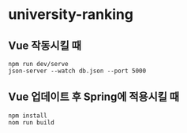 # university-ranking

## Vue 작동시킬 때
    npm run dev/serve
    json-server --watch db.json --port 5000


## Vue 업데이트 후 Spring에 적용시킬 때
    npm install
    nom run build